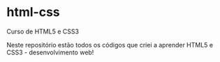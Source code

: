 # html-css
Curso de HTML5 e CSS3

Neste repositório estão todos os códigos que criei a aprender HTML5 e CSS3 - desenvolvimento web!